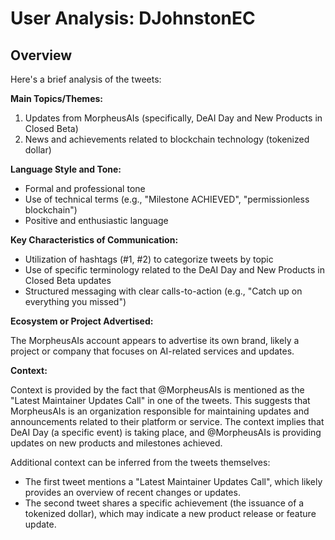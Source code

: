 # User Analysis: DJohnstonEC

## Overview

Here's a brief analysis of the tweets:

**Main Topics/Themes:**

1. Updates from MorpheusAIs (specifically, DeAI Day and New Products in Closed Beta)
2. News and achievements related to blockchain technology (tokenized dollar)

**Language Style and Tone:**

* Formal and professional tone
* Use of technical terms (e.g., "Milestone ACHIEVED", "permissionless blockchain")
* Positive and enthusiastic language

**Key Characteristics of Communication:**

* Utilization of hashtags (#1, #2) to categorize tweets by topic
* Use of specific terminology related to the DeAI Day and New Products in Closed Beta updates
* Structured messaging with clear calls-to-action (e.g., "Catch up on everything you missed")

**Ecosystem or Project Advertised:**

The MorpheusAIs account appears to advertise its own brand, likely a project or company that focuses on AI-related services and updates.

**Context:**

Context is provided by the fact that @MorpheusAIs is mentioned as the "Latest Maintainer Updates Call" in one of the tweets. This suggests that MorpheusAIs is an organization responsible for maintaining updates and announcements related to their platform or service. The context implies that DeAI Day (a specific event) is taking place, and @MorpheusAIs is providing updates on new products and milestones achieved.

Additional context can be inferred from the tweets themselves:

* The first tweet mentions a "Latest Maintainer Updates Call", which likely provides an overview of recent changes or updates.
* The second tweet shares a specific achievement (the issuance of a tokenized dollar), which may indicate a new product release or feature update.